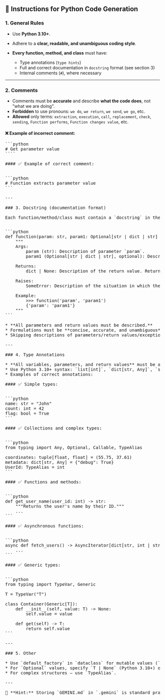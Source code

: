 ## 📘 Instructions for Python Code Generation

### 1. General Rules

* Use **Python 3.10+**.
* Adhere to a **clear, readable, and unambiguous coding style**.
* **Every function, method, and class** must have:

  * Type annotations (`type hints`)
  * Full and correct documentation in `docstring` format (see section 3)
  * Internal comments (`#`), where necessary

---

### 2. Comments

* Comments must be **accurate** and describe **what the code does**, not "what we are doing".
* **Forbidden** to use pronouns: `we do`, `we return`, `we send`, `we go`, etc.
* **Allowed** only terms: `extraction`, `execution`, `call`, `replacement`, `check`, `sending`, `Function performs`, `Function changes value`, etc.

#### ❌ Example of incorrect comment:

<pre>```python
# Get parameter value
````

#### ✅ Example of correct comment:

<pre>```python
# Function extracts parameter value
```

---

### 3. Docstring (documentation format)

Each function/method/class must contain a `docstring` in the following format:

<pre>```python
def function(param: str, param1: Optional[str | dict | str] = None) -> dict | None:
    """
    Args:
        param (str): Description of parameter `param`.
        param1 (Optional[str | dict | str], optional): Description of parameter `param1`. Defaults to `None`.

    Returns:
        dict | None: Description of the return value. Returns a dictionary or `None`.

    Raises:
        SomeError: Description of the situation in which the `SomeError` exception occurs.

    Example:
        >>> function('param', 'param1')
        {'param': 'param1'}
    """
```

* **All parameters and return values must be described.**
* Formulations must be **concise, accurate, and unambiguous**.
* Skipping descriptions of parameters/return values/exceptions is not allowed.

---

### 4. Type Annotations

* **All variables, parameters, and return values** must be annotated.
* Use Python 3.10+ syntax: `list[int]`, `dict[str, Any]`, `str | None`, etc.
* Examples of correct annotations:

#### ✅ Simple types:

<pre>```python
name: str = "John"
count: int = 42
flag: bool = True
```

#### ✅ Collections and complex types:

<pre>```python
from typing import Any, Optional, Callable, TypeAlias

coordinates: tuple[float, float] = (55.75, 37.61)
metadata: dict[str, Any] = {"debug": True}
UserId: TypeAlias = int
```

#### ✅ Functions and methods:

<pre>```python
def get_user_name(user_id: int) -> str:
    """Returns the user's name by their ID."""
    ...
```

#### ✅ Asynchronous functions:

<pre>```python
async def fetch_users() -> AsyncIterator[dict[str, int | str]]:
    ...
```

#### ✅ Generic types:

<pre>```python
from typing import TypeVar, Generic

T = TypeVar("T")

class Container(Generic[T]):
    def __init__(self, value: T) -> None:
        self.value = value

    def get(self) -> T:
        return self.value
```

---

### 5. Other

* Use `default_factory` in `dataclass` for mutable values (`list`, `dict`).
* For `Optional` values, specify `T | None` (Python 3.10+) or `Optional[T]`.
* For complex structures — use `TypeAlias`.

---

📌 **Hint:** Storing `GEMINI.md` in `.gemini` is standard practice for gemini-cli. When generating code, always include type annotations, `docstring`, and avoid subjective phrasing in comments. The goal is a maximally precise, reproducible, and formalized code structure.
